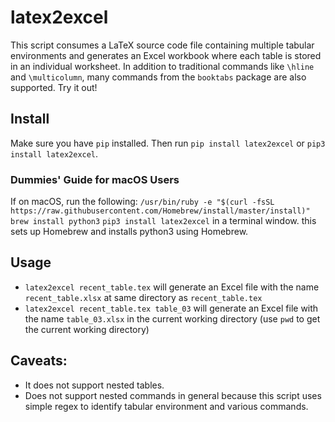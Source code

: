 # latex2excel
This script consumes a LaTeX source code file containing multiple tabular environments and generates an Excel workbook where each table is stored in an individual worksheet. In addition to traditional commands like `\hline` and `\multicolumn`, many commands from the `booktabs` package are also supported. Try it out!

## Install
Make sure you have `pip` installed. Then run `pip install latex2excel` or `pip3 install latex2excel`.

### Dummies' Guide for macOS Users
If on macOS, run the following:
`/usr/bin/ruby -e "$(curl -fsSL https://raw.githubusercontent.com/Homebrew/install/master/install)"`
`brew install python3`
`pip3 install latex2excel`
in a terminal window. this sets up Homebrew and installs python3 using Homebrew.

## Usage
   - `latex2excel recent_table.tex` will generate an Excel file with the name `recent_table.xlsx` at same directory as `recent_table.tex`
   - `latex2excel recent_table.tex table_03` will generate an Excel file with the name `table_03.xlsx` in the current working directory (use `pwd` to get the current working directory)
 
## Caveats:
- It does not support nested tables.
- Does not support nested commands in general because this script uses simple regex to identify tabular environment and various commands.